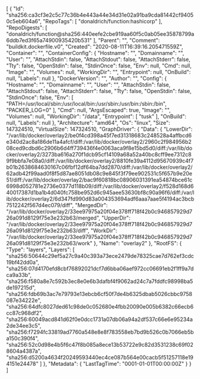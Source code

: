 [
  {
    "Id": "sha256:ca3cf3e2c5c77c36b4e443a44e34d31e02a91ba9cda81442cf94050c5eb604a6",
    "RepoTags": [
      "donaldrich/function:hashicorp"
    ],
    "RepoDigests": [
      "donaldrich/function@sha256:440eefe2cbe919aa60f5c0ab05ee35878799a6ddb7ed3f65a74900935420b531"
    ],
    "Parent": "",
    "Comment": "buildkit.dockerfile.v0",
    "Created": "2020-08-11T16:39:16.205471559Z",
    "Container": "",
    "ContainerConfig": {
      "Hostname": "",
      "Domainname": "",
      "User": "",
      "AttachStdin": false,
      "AttachStdout": false,
      "AttachStderr": false,
      "Tty": false,
      "OpenStdin": false,
      "StdinOnce": false,
      "Env": null,
      "Cmd": null,
      "Image": "",
      "Volumes": null,
      "WorkingDir": "",
      "Entrypoint": null,
      "OnBuild": null,
      "Labels": null
    },
    "DockerVersion": "",
    "Author": "",
    "Config": {
      "Hostname": "",
      "Domainname": "",
      "User": "",
      "AttachStdin": false,
      "AttachStdout": false,
      "AttachStderr": false,
      "Tty": false,
      "OpenStdin": false,
      "StdinOnce": false,
      "Env": [
        "PATH=/usr/local/sbin:/usr/local/bin:/usr/sbin:/usr/bin:/sbin:/bin",
        "PACKER_LOG=0"
      ],
      "Cmd": null,
      "ArgsEscaped": true,
      "Image": "",
      "Volumes": null,
      "WorkingDir": "/data",
      "Entrypoint": [
        "tusk"
      ],
      "OnBuild": null,
      "Labels": null
    },
    "Architecture": "amd64",
    "Os": "linux",
    "Size": 147324510,
    "VirtualSize": 147324510,
    "GraphDriver": {
      "Data": {
        "LowerDir": "/var/lib/docker/overlay2/be0f4cd398a45f7ed31318683c248528a4affbcd6e340d2ac8a186de11a4afcf/diff:/var/lib/docker/overlay2/2960c2f984956b208ced9cdbd6c2906b6d4ff739436f4e0063aca9f8e15bd5d0/diff:/var/lib/docker/overlay2/3273ba616a270f1dcb95cf14109a68a52a40bc8cff9ee7312c89f9bbfa7e08a0/diff:/var/lib/docker/overlay2/8810fe39a4112d95670939c4f7b01b2638684630167c06fbf12df64ba7dd2870/diff:/var/lib/docker/overlay2/62adb42f99aad0f8f5d87ae8051db08c9e845f3f79ee902531c5f657b9e20e51/diff:/var/lib/docker/overlay2/bac9f60818bc08906031391ea54874bce61c6998d052781e2736e0377d118b09/diff:/var/lib/docker/overlay2/f528d168d640017387d1ba1b4d040fc758be952d6c945aee53630bf8c90a96f6/diff:/var/lib/docker/overlay2/6d347fd990d83a004353694adf6aaa7aae5f4194ac3bcb7512242f567d4ec079/diff",
        "MergedDir": "/var/lib/docker/overlay2/33ee97975a20f04e378ff718f42b0c946857929d726a091d8129f75e3e232b63/merged",
        "UpperDir": "/var/lib/docker/overlay2/33ee97975a20f04e378ff718f42b0c946857929d726a091d8129f75e3e232b63/diff",
        "WorkDir": "/var/lib/docker/overlay2/33ee97975a20f04e378ff718f42b0c946857929d726a091d8129f75e3e232b63/work"
      },
      "Name": "overlay2"
    },
    "RootFS": {
      "Type": "layers",
      "Layers": [
        "sha256:50644c29ef5a27c9a40c393a73ece2479de78325cae7d762ef3cdc19bf42dd0a",
        "sha256:07d4170efd8cbf76892021dcf7d6bba06aef972cc06691eb2f1ff9a7dca9a33b",
        "sha256:f580a8e7c592b3ec8e0e6b3dafbf4f9062ad24c7a7fddfc98998ba5de197215d",
        "sha256:fdb69b3ac7e79793e13ebcb6cf50f7de4b6325dbab5026cbbc9758087e34222e",
        "sha256:64dfc8027ded61c98de0c052680e4fbb20090e005b6382c66ecb6cc87c968df2",
        "sha256:60049acd841d62f0e0dcc1731a07db06a94a2df537c66e6e95234a2de34ee3c5",
        "sha256:f7294fc33819ad7760a548e8e8f783558eb7bd9b526c0b7066eb5ba150c390f4",
        "sha256:52c0d98e4b5f6c47f8b085a8ece13b53722e9c82d3531238c69f028604a4387a",
        "sha256:d5200a4634f20249593440ec4ce087b564e00cacb5f51257118e194151e24478"
      ]
    },
    "Metadata": {
      "LastTagTime": "0001-01-01T00:00:00Z"
    }
  }
]
